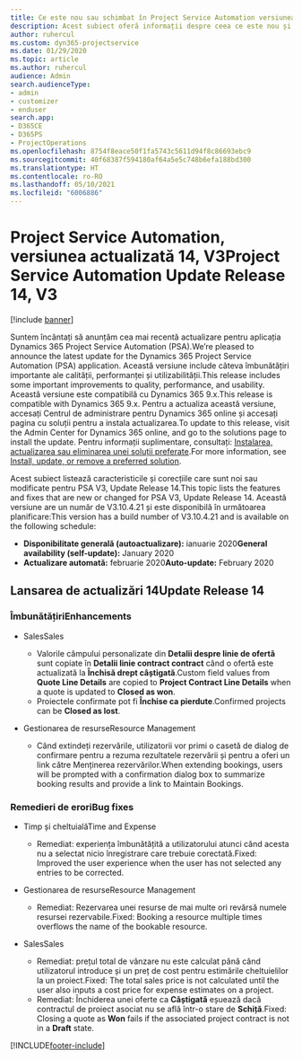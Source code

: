 ```yaml
---
title: Ce este nou sau schimbat în Project Service Automation versiunea actualizată 14, V3
description: Acest subiect oferă informații despre ceea ce este nou și schimbat în Project Service Automation versiunea 14 V3.
author: ruhercul
ms.custom: dyn365-projectservice
ms.date: 01/29/2020
ms.topic: article
ms.author: ruhercul
audience: Admin
search.audienceType:
- admin
- customizer
- enduser
search.app:
- D365CE
- D365PS
- ProjectOperations
ms.openlocfilehash: 8754f8eace50f1fa5743c5611d94f8c86693ebc9
ms.sourcegitcommit: 40f68387f594180af64a5e5c748b6efa188bd300
ms.translationtype: HT
ms.contentlocale: ro-RO
ms.lasthandoff: 05/10/2021
ms.locfileid: "6006886"
---
```

# <a name="project-service-automation-update-release-14-v3"></a><span data-ttu-id="fe363-103">Project Service Automation, versiunea actualizată 14, V3</span><span class="sxs-lookup"><span data-stu-id="fe363-103">Project Service Automation Update Release 14, V3</span></span>

[!include [banner](../includes/psa-now-project-operations.md)]

<span data-ttu-id="fe363-104">Suntem încântați să anunțăm cea mai recentă actualizare pentru aplicația Dynamics 365 Project Service Automation (PSA).</span><span class="sxs-lookup"><span data-stu-id="fe363-104">We’re pleased to announce the latest update for the Dynamics 365 Project Service Automation (PSA) application.</span></span> <span data-ttu-id="fe363-105">Această versiune include câteva îmbunătățiri importante ale calității, performanței și utilizabilității.</span><span class="sxs-lookup"><span data-stu-id="fe363-105">This release includes some important improvements to quality, performance, and usability.</span></span> <span data-ttu-id="fe363-106">Această versiune este compatibilă cu Dynamics 365 9.x.</span><span class="sxs-lookup"><span data-stu-id="fe363-106">This release is compatible with Dynamics 365 9.x.</span></span> <span data-ttu-id="fe363-107">Pentru a actualiza această versiune, accesați Centrul de administrare pentru Dynamics 365 online și accesați pagina cu soluții pentru a instala actualizarea.</span><span class="sxs-lookup"><span data-stu-id="fe363-107">To update to this release, visit the Admin Center for Dynamics 365 online, and go to the solutions page to install the update.</span></span> <span data-ttu-id="fe363-108">Pentru informații suplimentare, consultați: [Instalarea, actualizarea sau eliminarea unei soluții preferate](/power-platform/admin/install-remove-preferred-solution).</span><span class="sxs-lookup"><span data-stu-id="fe363-108">For more information, see [Install, update, or remove a preferred solution](/power-platform/admin/install-remove-preferred-solution).</span></span>

<span data-ttu-id="fe363-109">Acest subiect listează caracteristicile și corecțiile care sunt noi sau modificate pentru PSA V3, Update Release 14.</span><span class="sxs-lookup"><span data-stu-id="fe363-109">This topic lists the features and fixes that are new or changed for PSA V3, Update Release 14.</span></span> <span data-ttu-id="fe363-110">Această versiune are un număr de V3.10.4.21 și este disponibilă în următoarea planificare:</span><span class="sxs-lookup"><span data-stu-id="fe363-110">This version has a build number of V3.10.4.21 and is available on the following schedule:</span></span>

- <span data-ttu-id="fe363-111">**Disponibilitate generală (autoactualizare):** ianuarie 2020</span><span class="sxs-lookup"><span data-stu-id="fe363-111">**General availability (self-update):** January 2020</span></span>
- <span data-ttu-id="fe363-112">**Actualizare automată:** februarie 2020</span><span class="sxs-lookup"><span data-stu-id="fe363-112">**Auto-update:** February 2020</span></span>

## <a name="update-release-14"></a><span data-ttu-id="fe363-113">Lansarea de actualizări 14</span><span class="sxs-lookup"><span data-stu-id="fe363-113">Update Release 14</span></span>

### <a name="enhancements"></a><span data-ttu-id="fe363-114">Îmbunătățiri</span><span class="sxs-lookup"><span data-stu-id="fe363-114">Enhancements</span></span>

- <span data-ttu-id="fe363-115">Sales</span><span class="sxs-lookup"><span data-stu-id="fe363-115">Sales</span></span>

     - <span data-ttu-id="fe363-116">Valorile câmpului personalizate din **Detalii despre linie de ofertă** sunt copiate în **Detalii linie contract contract** când o ofertă este actualizată la **Închisă drept câștigată**.</span><span class="sxs-lookup"><span data-stu-id="fe363-116">Custom field values from **Quote Line Details** are copied to **Project Contract Line Details** when a quote is updated to **Closed as won**.</span></span>
     - <span data-ttu-id="fe363-117">Proiectele confirmate pot fi **Închise ca pierdute**.</span><span class="sxs-lookup"><span data-stu-id="fe363-117">Confirmed projects can be **Closed as lost**.</span></span>

- <span data-ttu-id="fe363-118">Gestionarea de resurse</span><span class="sxs-lookup"><span data-stu-id="fe363-118">Resource Management</span></span>

     - <span data-ttu-id="fe363-119">Când extindeți rezervările, utilizatorii vor primi o casetă de dialog de confirmare pentru a rezuma rezultatele rezervării și pentru a oferi un link către Menținerea rezervărilor.</span><span class="sxs-lookup"><span data-stu-id="fe363-119">When extending bookings, users will be prompted with a confirmation dialog box to summarize booking results and provide a link to Maintain Bookings.</span></span>


### <a name="bug-fixes"></a><span data-ttu-id="fe363-120">Remedieri de erori</span><span class="sxs-lookup"><span data-stu-id="fe363-120">Bug fixes</span></span>

- <span data-ttu-id="fe363-121">Timp și cheltuială</span><span class="sxs-lookup"><span data-stu-id="fe363-121">Time and Expense</span></span>

     - <span data-ttu-id="fe363-122">Remediat: experiența îmbunătățită a utilizatorului atunci când acesta nu a selectat nicio înregistrare care trebuie corectată.</span><span class="sxs-lookup"><span data-stu-id="fe363-122">Fixed: Improved the user experience when the user has not selected any entries to be corrected.</span></span>

- <span data-ttu-id="fe363-123">Gestionarea de resurse</span><span class="sxs-lookup"><span data-stu-id="fe363-123">Resource Management</span></span>

     - <span data-ttu-id="fe363-124">Remediat: Rezervarea unei resurse de mai multe ori revărsă numele resursei rezervabile.</span><span class="sxs-lookup"><span data-stu-id="fe363-124">Fixed: Booking a resource multiple times overflows the name of the bookable resource.</span></span>

- <span data-ttu-id="fe363-125">Sales</span><span class="sxs-lookup"><span data-stu-id="fe363-125">Sales</span></span>

     - <span data-ttu-id="fe363-126">Remediat: prețul total de vânzare nu este calculat până când utilizatorul introduce și un preț de cost pentru estimările cheltuielilor la un proiect.</span><span class="sxs-lookup"><span data-stu-id="fe363-126">Fixed: The total sales price is not calculated until the user also inputs a cost price for expense estimates on a project.</span></span>
     - <span data-ttu-id="fe363-127">Remediat: Închiderea unei oferte ca **Câștigată** eșuează dacă contractul de proiect asociat nu se află într-o stare de **Schiță**.</span><span class="sxs-lookup"><span data-stu-id="fe363-127">Fixed: Closing a quote as **Won** fails if the associated project contract is not in a **Draft** state.</span></span>



[!INCLUDE[footer-include](../includes/footer-banner.md)]